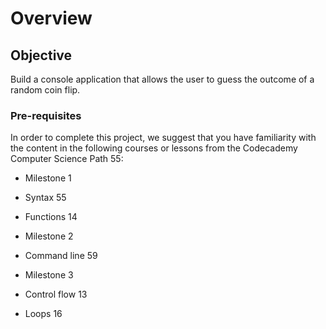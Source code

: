 # Overview

## Objective
Build a console application that allows the user to guess the outcome of a random coin flip.

### Pre-requisites
In order to complete this project, we suggest that you have familiarity with the content in the following courses or lessons from the Codecademy Computer Science Path 55:

* Milestone 1

* Syntax 55

* Functions 14

* Milestone 2

* Command line 59

* Milestone 3

* Control flow 13

* Loops 16

